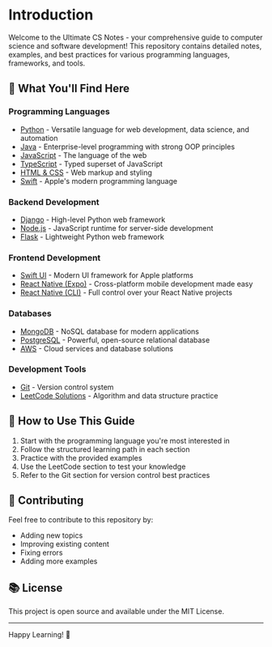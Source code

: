 # Introduction

Welcome to the Ultimate CS Notes - your comprehensive guide to computer science and software development! This repository contains detailed notes, examples, and best practices for various programming languages, frameworks, and tools.

## 🎯 What You'll Find Here

### Programming Languages

* [Python](programming-languages/python/) - Versatile language for web development, data science, and automation
* [Java](languages/java/) - Enterprise-level programming with strong OOP principles
* [JavaScript](languages/javascript/) - The language of the web
* [TypeScript](languages/typescript/) - Typed superset of JavaScript
* [HTML & CSS](languages/html-css/) - Web markup and styling
* [Swift](languages/swift/) - Apple's modern programming language

### Backend Development

* [Django](backend/django/) - High-level Python web framework
* [Node.js](backend/nodejs/) - JavaScript runtime for server-side development
* [Flask](backend/flask/) - Lightweight Python web framework

### Frontend Development

* [Swift UI](frontend/swiftui/) - Modern UI framework for Apple platforms
* [React Native (Expo)](frontend/react-native-expo/) - Cross-platform mobile development made easy
* [React Native (CLI)](frontend/react-native-cli/) - Full control over your React Native projects

### Databases

* [MongoDB](databases/mongodb/) - NoSQL database for modern applications
* [PostgreSQL](databases/postgresql/) - Powerful, open-source relational database
* [AWS](databases/aws/) - Cloud services and database solutions

### Development Tools

* [Git](tools/git/) - Version control system
* [LeetCode Solutions](leetcode/) - Algorithm and data structure practice

## 🚀 How to Use This Guide

1. Start with the programming language you're most interested in
2. Follow the structured learning path in each section
3. Practice with the provided examples
4. Use the LeetCode section to test your knowledge
5. Refer to the Git section for version control best practices

## 📝 Contributing

Feel free to contribute to this repository by:

* Adding new topics
* Improving existing content
* Fixing errors
* Adding more examples

## 📚 License

This project is open source and available under the MIT License.

***

Happy Learning! 🎉
